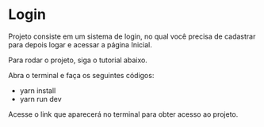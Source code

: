 # Login

Projeto consiste em um sistema de login, no qual você precisa de cadastrar para depois logar e acessar a página Inicial.

Para rodar o projeto, siga o tutorial abaixo.

Abra o terminal e faça os seguintes códigos:

- yarn install
- yarn run dev

Acesse o link que aparecerá no terminal para obter acesso ao projeto.
